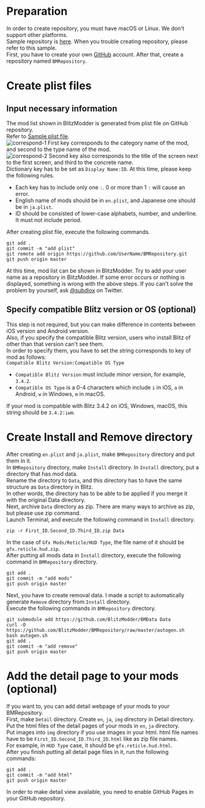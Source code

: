 # Preparation
In order to create repository, you must have macOS or Linux. We don't support other platforms.  
Sample repository is [here](https://github.com/BlitzModder/BMRepository). When you trouble creating repository, please refer to this sample.  
First, you have to create your own [GitHub](https://github.com) account. After that, create a repository named `BMRepository`.
# Create plist files
## Input necessary information
The mod list shown in BlitzModder is generated from plist file on GitHub repository.  
Refer to [Sample plist file](https://github.com/BlitzModder/BMRepository/blob/master/en.plist).  
![correspond-1](http://subdiox.com/blitzmodder/ja/img/correspond-1.png)
First key corresponds to the category name of the mod, and second to the type name of the mod.  
![correspond-2](http://subdiox.com/blitzmodder/ja/img/correspond-2.png)
Second key also corresponds to the title of the screen next to the first screen, and third to the concrete name.  
Dictionary key has to be set as `Display Name:ID`. At this time, please keep the following rules.

- Each key has to include only one `:`. 0 or more than 1 `:` will cause an error.
- English name of mods should be in `en.plist`, and Japanese one should be in `ja.plist`.
- ID should be consisted of lower-case alphabets, number, and underline. It must not include period.

After creating plist file, execute the following commands.

    git add .
    git commit -m "add plist"
    git remote add origin https://github.com/UserName/BMRepository.git
    git push origin master

At this time, mod list can be shown in BlitzModder. Try to add your user name as a repository in BlitzModder.
If some error occurs or nothing is displayed, something is wrong with the above steps. If you can't solve the problem by yourself, ask [@subdiox](https://twitter.com/subdiox) on Twitter.

## Specify compatible Blitz version or OS (optional)
This step is not required, but you can make difference in contents between iOS version and Android version.  
Also, if you specify the compatible Blitz version, users who install Blitz of other than that version can't see them.  
In order to specify them, you have to set the string corresponds to key of mod as follows:  
`Compatible Blitz Version:Compatible OS Type`  

- `Compatible Blitz Version` must include minor version, for example, `3.4.2`.
- `Compatible OS Type` is a 0-4 characters which include `i` in iOS, `a` in Android, `w` in Windows, `m` in macOS.

If your mod is compatible with Blitz 3.4.2 on iOS, Windows, macOS, this string should be `3.4.2:iwm`.  

# Create Install and Remove directory
After creating `en.plist` and `ja.plist`, make `BMRepository` directory and put them in it.  
In `BMRepository` directory, make `Install` directory. In `Install` directory, put a directory that has mod data.  
Rename the directory to `Data`, and this directory has to have the same structure as `Data` directory in Blitz.  
In other words, the directory has to be able to be applied if you merge it with the original Data directory.  
Next, archive `Data` directory as zip. There are many ways to archive as zip, but please use zip command.  
Launch Terminal, and execute the following command in `Install` directory.  

    zip -r First_ID.Second_ID.Third_ID.zip Data

In the case of `Gfx Mods/Reticle/HUD Type`, the file name of it should be `gfx.reticle.hud.zip`.  
After putting all mods data in `Install` directory, execute the following command in `BMRepository` directory.
  
    git add .
    git commit -m "add mods"
    git push origin master

Next, you have to create removal data. I made a script to automatically generate `Remove` directory from `Install` directory.  
Execute the following commands in `BMRepository` directory.

    git submodule add https://github.com/BlitzModder/BMData Data
    curl -O https://github.com/BlitzModder/BMRepository/raw/master/autogen.sh
    bash autogen.sh
    git add .
    git commit -m "add remove"
    git push origin master

# Add the detail page to your mods (optional)
If you want to, you can add detail webpage of your mods to your BMRepository.  
First, make `Detail` directory. Create `en`, `ja`, `img` directory in Detail directory.  
Put the html files of the detail pages of your mods in `en`, `ja` directory.  
Put images into `img` directory if you use images in your html. html file names have to be `First_ID.Second_ID.Third_ID.html` like as zip file names.  
For example, in `HUD Type` case, it should be `gfx.reticle.hud.html`.  
After you finish putting all detail page files in it, run the following commands:  

    git add .
    git commit -m "add html"
    git push origin master

In order to make detail view available, you need to enable GitHub Pages in your GitHub repository.